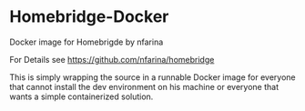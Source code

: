 # Homebridge-Docker

Docker image for Homebrigde by nfarina

For Details see https://github.com/nfarina/homebridge

This is simply wrapping the source in a runnable Docker image for everyone that cannot install the dev environment on his machine or everyone that wants a simple containerized solution.

